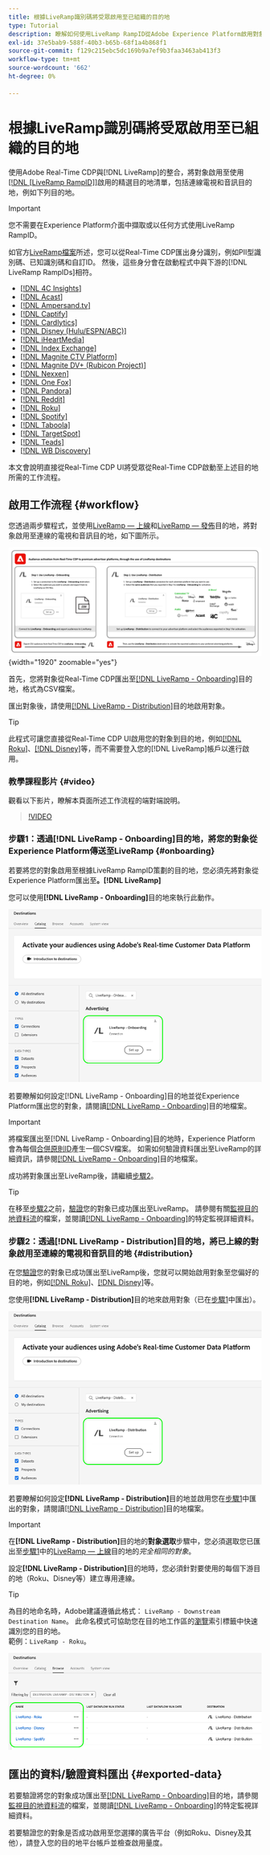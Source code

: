 ```yaml
---
title: 根據LiveRamp識別碼將受眾啟用至已組織的目的地
type: Tutorial
description: 瞭解如何使用LiveRamp RampID從Adobe Experience Platform啟用對象至連線的電視和音訊目的地，以及其他整合。
exl-id: 37e5bab9-588f-40b3-b65b-68f1a4b868f1
source-git-commit: f129c215ebc5dc169b9a7ef9b3faa3463ab413f3
workflow-type: tm+mt
source-wordcount: '662'
ht-degree: 0%

---
```


# 根據LiveRamp識別碼將受眾啟用至已組織的目的地

使用Adobe Real-Time CDP與[!DNL LiveRamp]的整合，將對象啟用至使用[[!DNL [LiveRamp RampID]]](https://docs.liveramp.com/connect/en/interpreting-rampid,-liveramp-s-people-based-identifier.html)啟用的精選目的地清單，包括連線電視和音訊目的地，例如下列目的地。

>[!IMPORTANT]
>
>您不需要在Experience Platform介面中擷取或以任何方式使用LiveRamp RampID。
>
> 如官方[LiveRamp檔案](https://docs.liveramp.com/connect/en/identity-and-identifier-terms-and-concepts.html#known-identifiers)所述，您可以從Real-Time CDP匯出身分識別，例如PII型識別碼、已知識別碼和自訂ID。 然後，這些身分會在啟動程式中與下游的[!DNL LiveRamp RampIDs]相符。


* [[!DNL 4C Insights]](#insights)
* [[!DNL Acast]](#acast)
* [[!DNL Ampersand.tv]](#ampersand-tv)
* [[!DNL Captify]](#captify)
* [[!DNL Cardlytics]](#cardlytics)
* [[!DNL Disney (Hulu/ESPN/ABC)]](#disney)
* [[!DNL iHeartMedia]](#iheartmedia)
* [[!DNL Index Exchange]](#index-exchange)
* [[!DNL Magnite CTV Platform]](#magnite)
* [[!DNL Magnite DV+ (Rubicon Project)]](#magnite-dv)
* [[!DNL Nexxen]](#nexxen)
* [[!DNL One Fox]](#fox)
* [[!DNL Pandora]](#pandora)
* [[!DNL Reddit]](#reddit)
* [[!DNL Roku]](#roku)
* [[!DNL Spotify]](#spotify)
* [[!DNL Taboola]](#taboola)
* [[!DNL TargetSpot]](#targetspot)
* [[!DNL Teads]](#teads)
* [[!DNL WB Discovery]](#wb-discovery)

本文會說明直接從Real-Time CDP UI將受眾從Real-Time CDP啟動至上述目的地所需的工作流程。

## 啟用工作流程 {#workflow}

您透過兩步驟程式，並使用[LiveRamp — 上線](../catalog/advertising/liveramp-onboarding.md)和[LiveRamp — 發佈](../catalog/advertising/liveramp-distribution.md)目的地，將對象啟用至連線的電視和音訊目的地，如下圖所示。

![圖表顯示透過LiveRamp將對象從Real-Time CDP啟用至已組織目的地的工作流程。](../assets/ui/activate-curated-destinations-liveramp/workflow-diagram.png){width="1920" zoomable="yes"}

首先，您將對象從Real-Time CDP匯出至[[!DNL LiveRamp - Onboarding]](../catalog/advertising/liveramp-onboarding.md)目的地，格式為CSV檔案。

匯出對象後，請使用[[!DNL LiveRamp - Distribution]](../catalog/advertising/liveramp-distribution.md)目的地啟用對象。

>[!TIP]
>
>此程式可讓您直接從Real-Time CDP UI啟用您的對象到目的地，例如[[!DNL Roku]](../catalog/advertising/liveramp-distribution.md#roku)、[[!DNL Disney]](../catalog/advertising/liveramp-distribution.md#disney)等，而不需要登入您的[!DNL LiveRamp]帳戶以進行啟用。

### 教學課程影片 {#video}

觀看以下影片，瞭解本頁面所述工作流程的端對端說明。

>[!VIDEO](https://video.tv.adobe.com/v/3425367)

### 步驟1：透過[!DNL LiveRamp - Onboarding]目的地，將您的對象從Experience Platform傳送至LiveRamp {#onboarding}

若要將您的對象啟用至根據LiveRamp RampID策劃的目的地，您必須先將對象從Experience Platform匯出至&#x200B;**。[!DNL LiveRamp]**

您可以使用&#x200B;**[!DNL LiveRamp - Onboarding]**&#x200B;目的地來執行此動作。

![顯示LiveRamp — 上線目的地卡片的Experience Platform UI影像](../assets/ui/activate-curated-destinations-liveramp/liveramp-onboarding-catalog.png)

若要瞭解如何設定[!DNL LiveRamp - Onboarding]目的地並從Experience Platform匯出您的對象，請閱讀[[!DNL LiveRamp - Onboarding]](../catalog/advertising/liveramp-onboarding.md)目的地檔案。

>[!IMPORTANT]
>
>將檔案匯出至[!DNL LiveRamp - Onboarding]目的地時，Experience Platform會為每個[合併原則ID](../../profile/merge-policies/overview.md)產生一個CSV檔案。 如需如何驗證資料匯出至LiveRamp的詳細資訊，請參閱[[!DNL LiveRamp - Onboarding]](../catalog/advertising/liveramp-onboarding.md)目的地檔案。


成功將對象匯出至LiveRamp後，請繼續[步驟2](#distribution)。

>[!TIP]
>
>在移至[步驟2](#distribution)之前，[驗證](../catalog/advertising/liveramp-onboarding.md#exported-data)您的對象已成功匯出至LiveRamp。 請參閱有關[監視目的地資料流](../../dataflows/ui/monitor-destinations.md#dataflow-runs-for-batch-destinations)的檔案，並閱讀[[!DNL LiveRamp - Onboarding]](../catalog/advertising/liveramp-onboarding.md#exported-data)的特定監視詳細資料。

### 步驟2：透過[!DNL LiveRamp - Distribution]目的地，將已上線的對象啟用至連線的電視和音訊目的地 {#distribution}

在您[驗證](../catalog/advertising/liveramp-onboarding.md#exported-data)您的對象已成功匯出至LiveRamp後，您就可以開始啟用對象至您偏好的目的地，例如[[!DNL Roku]](../catalog/advertising/liveramp-distribution.md#roku)、[[!DNL Disney]](../catalog/advertising/liveramp-distribution.md#disney)等。

您使用&#x200B;**[!DNL LiveRamp - Distribution]**&#x200B;目的地來啟用對象（已在[步驟1](#onboarding)中匯出）。

![顯示LiveRamp — 散發目的地卡片的Experience Platform UI影像](../assets/ui/activate-curated-destinations-liveramp/liveramp-distribution-catalog.png)

若要瞭解如何設定&#x200B;**[!DNL LiveRamp - Distribution]**&#x200B;目的地並啟用您在[步驟1](#onboarding)中匯出的對象，請閱讀[[!DNL LiveRamp - Distribution]](../catalog/advertising/liveramp-distribution.md)目的地檔案。

>[!IMPORTANT]
>
>在&#x200B;**[!DNL LiveRamp - Distribution]**&#x200B;目的地的&#x200B;**對象選取**&#x200B;步驟中，您必須選取您已匯出至[步驟1](#onboarding)中的[LiveRamp — 上線](../catalog/advertising/liveramp-onboarding.md)目的地的&#x200B;*完全相同的對象*。

設定&#x200B;**[!DNL LiveRamp - Distribution]**&#x200B;目的地時，您必須針對要使用的每個下游目的地（Roku、Disney等）建立專用連線。

>[!TIP]
>
>為目的地命名時，Adobe建議遵循此格式： `LiveRamp - Downstream Destination Name`。 此命名模式可協助您在目的地工作區的[瀏覽](../ui/destinations-workspace.md#browse)索引標籤中快速識別您的目的地。
><br>
>範例：`LiveRamp - Roku`。

![Experience Platform UI熒幕擷圖顯示多個LiveRamp目的地。](../assets/ui/activate-curated-destinations-liveramp/liveramp-naming.png)

## 匯出的資料/驗證資料匯出 {#exported-data}

若要驗證將您的對象成功匯出至[[!DNL LiveRamp - Onboarding]](../catalog/advertising/liveramp-onboarding.md)目的地，請參閱[監視目的地資料流](../../dataflows/ui/monitor-destinations.md#dataflow-runs-for-batch-destinations)的檔案，並閱讀[[!DNL LiveRamp - Onboarding]](../catalog/advertising/liveramp-onboarding.md#exported-data)的特定監視詳細資料。

若要驗證您的對象是否成功啟用至您選擇的廣告平台（例如Roku、Disney及其他），請登入您的目的地平台帳戶並檢查啟用量度。
